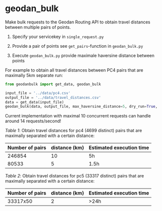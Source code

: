 # geodan_bulk
Make bulk requests to the Geodan Routing API to obtain travel distances between multiple pairs of points. 

1. Specify your servicekey in `single_request.py`

1. Provide a pair of points see `get_pairs`-function in `geodan_bulk.py` 

1. Execute `geodan_bulk.py` provide maximale haversine distance between points 

For example to obtain all travel distances between PC4 pairs that are maximally 5km separate run: 

```python
from geodanbulk import get_data, geodan_bulk

input_file = '../data/pc4.csv'
output_file = '../data/travel_distances.csv'
data = get_data(input_file)
geodan_bulk(data, output_file, max_haversine_distance=5, dry_run=True, verbose=False)`
``` 

Current implementation with maximal 10 concurrent requests can handle around 14 requests/second!


*Table 1*: Obtain travel distances for pc4 (4699 distinct) pairs that are maximally separated with a certain distance:

| Number of pairs | distance (km) | Estimated execution time |
|--------|--------|--------|
| 246854 | 10 | 5h |
|  80533 |  5 | 1.5h |


*Table 2*: Obtain travel distances for pc5 (33317 distinct) pairs that are maximally separated with a certain distance:

| Number of pairs | distance (km) | Estimated execution time |
|--------|--------|--------|
| 33317x50 | 2 | >24h |





